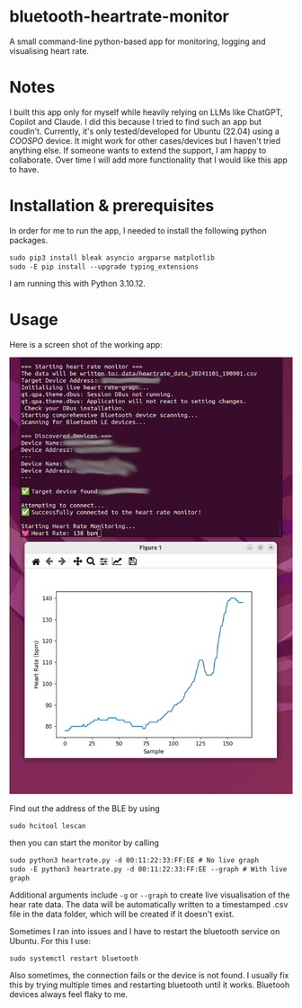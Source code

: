 # bluetooth-heartrate-monitor
A small command-line python-based app for monitoring, logging and visualising heart rate.

# Notes
I built this app only for myself while heavily relying on LLMs like ChatGPT, Copilot and Claude. I did this because I tried to find such an app but coudln't. Currently, it's only tested/developed for Ubuntu (22.04) using a *COOSPO* device. It might work for other cases/devices but I haven't tried anything else. If someone wants to extend the support, I am happy to collaborate. Over time I will add more functionality that I would like this app to have. 

# Installation & prerequisites
In order for me to run the app, I needed to install the following python packages. 

```{bash}
sudo pip3 install bleak asyncio argparse matplotlib
sudo -E pip install --upgrade typing_extensions
```

I am running this with Python 3.10.12.

# Usage

Here is a screen shot of the working app:

![Screenshot of working app](example.png)


Find out the address of the BLE by using

```{bash}
sudo hcitool lescan
```

then you can start the monitor by calling

```{bash}
sudo python3 heartrate.py -d 00:11:22:33:FF:EE # No live graph
sudo -E python3 heartrate.py -d 00:11:22:33:FF:EE --graph # With live graph
```

Additional arguments include `-g` or `--graph` to create live visualisation of the hear rate data. The data will be automatically written to a timestamped .csv file in the data folder, which will be created if it doesn't exist.

Sometimes I ran into issues and I have to restart the bluetooth service on Ubuntu. For this I use:

```{bash}
sudo systemctl restart bluetooth
```

Also sometimes, the connection fails or the device is not found. I usually fix this by trying multiple times and restarting bluetooth until it works. Bluetooh devices always feel flaky to me.
